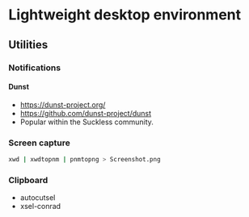 # Lightweight desktop environment

## Utilities

### Notifications

#### Dunst

- https://dunst-project.org/
- https://github.com/dunst-project/dunst
- Popular within the Suckless community.

### Screen capture

```sh
xwd | xwdtopnm | pnmtopng > Screenshot.png
```

### Clipboard

 - autocutsel
 - xsel-conrad
